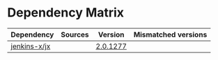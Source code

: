 # Dependency Matrix

Dependency | Sources | Version | Mismatched versions
---------- | ------- | ------- | -------------------
[jenkins-x/jx](https://github.com/jenkins-x/jx.git) |  | [2.0.1277](https://github.com/jenkins-x/jx/releases/tag/v2.0.1277) | 
